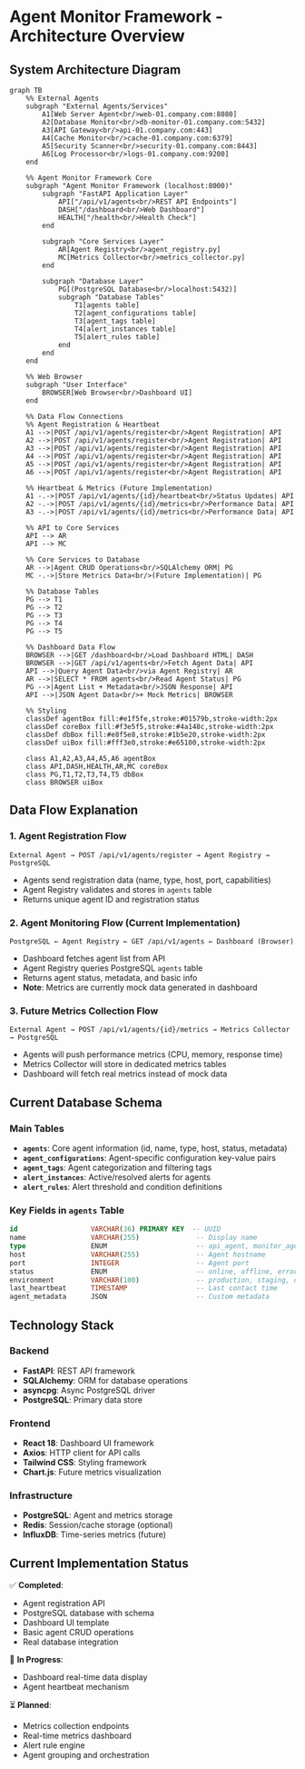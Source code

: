 # Agent Monitor Framework - Architecture Overview

## System Architecture Diagram

```mermaid
graph TB
    %% External Agents
    subgraph "External Agents/Services"
        A1[Web Server Agent<br/>web-01.company.com:8080]
        A2[Database Monitor<br/>db-monitor-01.company.com:5432]
        A3[API Gateway<br/>api-01.company.com:443]
        A4[Cache Monitor<br/>cache-01.company.com:6379]
        A5[Security Scanner<br/>security-01.company.com:8443]
        A6[Log Processor<br/>logs-01.company.com:9200]
    end

    %% Agent Monitor Framework Core
    subgraph "Agent Monitor Framework (localhost:8000)"
        subgraph "FastAPI Application Layer"
            API["/api/v1/agents<br/>REST API Endpoints"]
            DASH["/dashboard<br/>Web Dashboard"]
            HEALTH["/health<br/>Health Check"]
        end

        subgraph "Core Services Layer"
            AR[Agent Registry<br/>agent_registry.py]
            MC[Metrics Collector<br/>metrics_collector.py]
        end

        subgraph "Database Layer"
            PG[(PostgreSQL Database<br/>localhost:5432)]
            subgraph "Database Tables"
                T1[agents table]
                T2[agent_configurations table]
                T3[agent_tags table]
                T4[alert_instances table]
                T5[alert_rules table]
            end
        end
    end

    %% Web Browser
    subgraph "User Interface"
        BROWSER[Web Browser<br/>Dashboard UI]
    end

    %% Data Flow Connections
    %% Agent Registration & Heartbeat
    A1 -->|POST /api/v1/agents/register<br/>Agent Registration| API
    A2 -->|POST /api/v1/agents/register<br/>Agent Registration| API
    A3 -->|POST /api/v1/agents/register<br/>Agent Registration| API
    A4 -->|POST /api/v1/agents/register<br/>Agent Registration| API
    A5 -->|POST /api/v1/agents/register<br/>Agent Registration| API
    A6 -->|POST /api/v1/agents/register<br/>Agent Registration| API

    %% Heartbeat & Metrics (Future Implementation)
    A1 -.->|POST /api/v1/agents/{id}/heartbeat<br/>Status Updates| API
    A2 -.->|POST /api/v1/agents/{id}/metrics<br/>Performance Data| API
    A3 -.->|POST /api/v1/agents/{id}/metrics<br/>Performance Data| API

    %% API to Core Services
    API --> AR
    API --> MC

    %% Core Services to Database
    AR -->|Agent CRUD Operations<br/>SQLAlchemy ORM| PG
    MC -.->|Store Metrics Data<br/>(Future Implementation)| PG

    %% Database Tables
    PG --> T1
    PG --> T2
    PG --> T3
    PG --> T4
    PG --> T5

    %% Dashboard Data Flow
    BROWSER -->|GET /dashboard<br/>Load Dashboard HTML| DASH
    BROWSER -->|GET /api/v1/agents<br/>Fetch Agent Data| API
    API -->|Query Agent Data<br/>via Agent Registry| AR
    AR -->|SELECT * FROM agents<br/>Read Agent Status| PG
    PG -->|Agent List + Metadata<br/>JSON Response| API
    API -->|JSON Agent Data<br/>+ Mock Metrics| BROWSER

    %% Styling
    classDef agentBox fill:#e1f5fe,stroke:#01579b,stroke-width:2px
    classDef coreBox fill:#f3e5f5,stroke:#4a148c,stroke-width:2px
    classDef dbBox fill:#e8f5e8,stroke:#1b5e20,stroke-width:2px
    classDef uiBox fill:#fff3e0,stroke:#e65100,stroke-width:2px

    class A1,A2,A3,A4,A5,A6 agentBox
    class API,DASH,HEALTH,AR,MC coreBox
    class PG,T1,T2,T3,T4,T5 dbBox
    class BROWSER uiBox
```

## Data Flow Explanation

### 1. Agent Registration Flow
```
External Agent → POST /api/v1/agents/register → Agent Registry → PostgreSQL
```
- Agents send registration data (name, type, host, port, capabilities)
- Agent Registry validates and stores in `agents` table
- Returns unique agent ID and registration status

### 2. Agent Monitoring Flow (Current Implementation)
```
PostgreSQL ← Agent Registry ← GET /api/v1/agents ← Dashboard (Browser)
```
- Dashboard fetches agent list from API
- Agent Registry queries PostgreSQL `agents` table
- Returns agent status, metadata, and basic info
- **Note**: Metrics are currently mock data generated in dashboard

### 3. Future Metrics Collection Flow
```
External Agent → POST /api/v1/agents/{id}/metrics → Metrics Collector → PostgreSQL
```
- Agents will push performance metrics (CPU, memory, response time)
- Metrics Collector will store in dedicated metrics tables
- Dashboard will fetch real metrics instead of mock data

## Current Database Schema

### Main Tables
- **`agents`**: Core agent information (id, name, type, host, status, metadata)
- **`agent_configurations`**: Agent-specific configuration key-value pairs
- **`agent_tags`**: Agent categorization and filtering tags
- **`alert_instances`**: Active/resolved alerts for agents
- **`alert_rules`**: Alert threshold and condition definitions

### Key Fields in `agents` Table
```sql
id                  VARCHAR(36) PRIMARY KEY  -- UUID
name                VARCHAR(255)              -- Display name
type                ENUM                      -- api_agent, monitor_agent, etc.
host                VARCHAR(255)              -- Agent hostname
port                INTEGER                   -- Agent port
status              ENUM                      -- online, offline, error, maintenance
environment         VARCHAR(100)              -- production, staging, development
last_heartbeat      TIMESTAMP                 -- Last contact time
agent_metadata      JSON                      -- Custom metadata
```

## Technology Stack

### Backend
- **FastAPI**: REST API framework
- **SQLAlchemy**: ORM for database operations
- **asyncpg**: Async PostgreSQL driver
- **PostgreSQL**: Primary data store

### Frontend
- **React 18**: Dashboard UI framework
- **Axios**: HTTP client for API calls
- **Tailwind CSS**: Styling framework
- **Chart.js**: Future metrics visualization

### Infrastructure
- **PostgreSQL**: Agent and metrics storage
- **Redis**: Session/cache storage (optional)
- **InfluxDB**: Time-series metrics (future)

## Current Implementation Status

✅ **Completed**:
- Agent registration API
- PostgreSQL database with schema
- Dashboard UI template
- Basic agent CRUD operations
- Real database integration

🔄 **In Progress**:
- Dashboard real-time data display
- Agent heartbeat mechanism

⏳ **Planned**:
- Metrics collection endpoints
- Real-time metrics dashboard
- Alert rule engine
- Agent grouping and orchestration